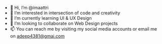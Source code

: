 - 👋 Hi, I’m @imaattri
- 👀 I’m interested in intersection of code and creativity
- 🌱 I’m currently learning UI & UX Design
- 💞️ I’m looking to collaborate on Web Design projects 
- 📫 You can reach me by visiting my social media accounts or email me on adeep4381@gmai.com


<!---
imaattri/imaattri is a ✨ special ✨ repository because its `README.md` (this file) appears on your GitHub profile.
You can click the Preview link to take a look at your changes.
--->
